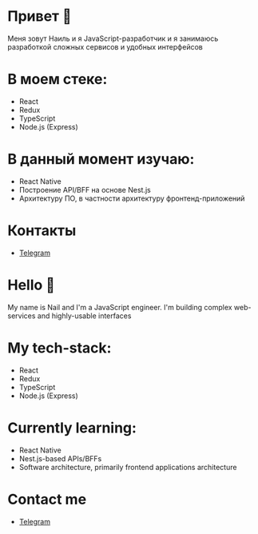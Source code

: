 # Привет 👋

Меня зовут Наиль и я JavaScript-разработчик и я занимаюсь разработкой сложных сервисов и удобных интерфейсов

# В моем стеке: 
* React
* Redux
* TypeScript
* Node.js (Express)

# В данный момент изучаю: 
* React Native
* Построение API/BFF на основе Nest.js
* Архитектуру ПО, в частности архитектуру фронтенд-приложений

# Контакты
* [Telegram](https://t.me/badiullinnail)

<!--
**NeiruBugz/NeiruBugz** is a ✨ _special_ ✨ repository because its `README.md` (this file) appears on your GitHub profile.

Here are some ideas to get you started:

- 🔭 I’m currently working on ...
- 🌱 I’m currently learning ...
- 👯 I’m looking to collaborate on ...
- 🤔 I’m looking for help with ...
- 💬 Ask me about ...
- 📫 How to reach me: ...
- 😄 Pronouns: ...
- ⚡ Fun fact: ...
-->

# Hello 👋

My name is Nail and I'm a JavaScript engineer. I'm building complex web-services and highly-usable interfaces

# My tech-stack:
* React
* Redux
* TypeScript
* Node.js (Express)

# Currently learning:
* React Native
* Nest.js-based APIs/BFFs
* Software architecture, primarily frontend applications architecture

# Contact me
* [Telegram](https://t.me/badiullinnail)
